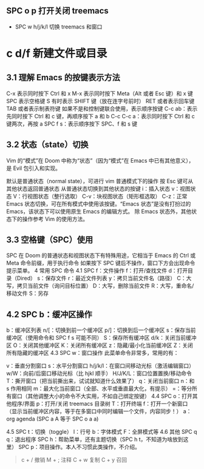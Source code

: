 ## SPC o p 打开关闭 treemacs

- SPC w h/j/k/l 切换 treemacs 和窗口

# c d/f 新建文件或目录

## 3.1 理解 Emacs 的按键表示方法

C-x 表示同时按下 Ctrl 和 x
M-x 表示同时按下 Meta（Alt 或者 Esc 键）和 x 键
SPC 表示空格键
S 有时表示 SHIFT 键（放在连字号前时）
RET 或者<return>表示回车键
TAB 或者<tab>表示制表符键
如果不是和控制键联合使用，表示顺序按键
C-c ab：表示先同时按下 Ctrl 和 c 键，再顺序按下 a 和 b
C-c C-c a：表示同时按下 Ctrl 和 c 键两次，再按 a
SPC f s：表示顺序按下 SPC、f 和 s 键

## 3.2 状态（state）切换

Vim 的“模式”在 Doom 中称为“状态”（因为“模式”在 Emacs 中已有其他意义），是 Evil 包引入和实现。

默认是普通状态（normal state），可进行 vim 普通模式下的操作
按 Esc 键可从其他状态返回普通状态
从普通状态切换到其他状态的按键
i：插入状态
v：视图状态
V：行视图状态（整行选取）
C-v：块视图状态（矩形框选取）
C-z：正常 Emacs 状态切换，可在所有模式中使用该按键。“Emacs 状态”是没有打扮过的 Emacs，该状态下可以使用原生 Emacs 的编辑方式。
除 Emacs 状态外，其他状态下的操作参考 Vim 的使用方法。

## 3.3 空格键（SPC）使用

SPC 在 Doom 的普通状态和视图状态下有特殊用途，它相当于 Emacs 的 Ctrl 或 Meta 命令前缀，用于执行命令
如果按下 SPC 键后不操作，窗口下方会出现命令提示菜单。
4 常用 SPC 命令
4.1 SPC f：文件操作
f：打开/查找文件
d：打开目录（Dired）
s：保存文件
r：最近文件列表
y：拷贝当前文件名（路径）
C：大写，拷贝当前文件（询问目标位置）
D：大写，删除当前文件
R：大写，重命名/移动文件
S：另存

## 4.2 SPC b：缓冲区操作

b：缓冲区列表
n/[：切换到前一个缓冲区
p/]：切换到后一个缓冲区
s：保存当前缓冲区（使用命令和 SPC f s 可能不同）
S：保存所有缓冲区
d/k：关闭当前缓冲区
O：关闭其他缓冲区
K：关闭所有缓冲区
z：隐藏/最小化当前缓冲区
Z：关闭所有隐藏的缓冲区
4.3 SPC w：窗口操作
此菜单命令非常多，常用的有：

v：垂直分割窗口
s：水平分割窗口
h/j/k/l：在窗口间移动光标（激活编辑窗口）
w/W：向前/后窗口移动光标（比 hjkl 顺手）
H/J/K/L：窗口位置置换/移动命令
T：撕开窗口（把当前撕出来，试试就知道什么效果了）
q：关闭当前窗口
n：和 s 作用相同
m：最大化当前窗口（全部、水平或垂直最大化，有提示）
=：等分所有窗口（其他调整大小的命令不大实用，不如自己绑定按键）
4.4 SPC o：打开其他程序/界面
p：打开/关闭 treemacs 目录树
T：打开终端
f：打开一个新窗口（显示当前缓冲区内容，等于在多窗口中同时编辑一个文件，内容同步！）
a：org agenda (SPC a A 等于 SPC o a a)

4.5 SPC t：切换（toggle）
l：行号
b：字体模式
F：全屏模式等
4.6 其他
SPC q q：退出程序
SPC h：帮助菜单，还有主题切换（SPC h t，不知道为啥放到这里）
SPC p：项目操作。本人不习惯此类操作，不介绍。

> c + / 撤销
> M + ; 注释
> C + w 复制
> C + y 召回
